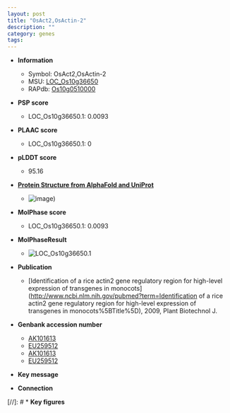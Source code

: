 ```yaml
---
layout: post
title: "OsAct2,OsActin-2"
description: ""
category: genes
tags: 
---
```


* **Information**  
    + Symbol: OsAct2,OsActin-2  
    + MSU: [LOC_Os10g36650](http://rice.plantbiology.msu.edu/cgi-bin/ORF_infopage.cgi?orf=LOC_Os10g36650)  
    + RAPdb: [Os10g0510000](http://rapdb.dna.affrc.go.jp/viewer/gbrowse_details/irgsp1?name=Os10g0510000)  

* **PSP score**  
    + LOC_Os10g36650.1: 0.0093 

* **PLAAC score**  
    + LOC_Os10g36650.1: 0 

* **pLDDT score**
    + 95.16

* **[Protein Structure from AlphaFold and UniProt](https://www.uniprot.org/uniprotkb/A3C6D7/entry#structure)**
    + ![image](https://ricepsp.github.io/images/A/AF-A3C6D7-F1.png))

* **MolPhase score**
    + LOC_Os10g36650.1: 0.0093

* **MolPhaseResult**
    + ![LOC_Os10g36650.1](https://ricepsp.github.io/pictures/LOC_Os10g/LOC_Os10g36650.1.png)

* **Publication**  
    + [Identification of a rice actin2 gene regulatory region for high-level expression of transgenes in monocots](http://www.ncbi.nlm.nih.gov/pubmed?term=Identification of a rice actin2 gene regulatory region for high-level expression of transgenes in monocots%5BTitle%5D), 2009, Plant Biotechnol J.

* **Genbank accession number**  
    + [AK101613](http://www.ncbi.nlm.nih.gov/nuccore/AK101613)
    + [EU259512](http://www.ncbi.nlm.nih.gov/nuccore/EU259512)
    + [AK101613](http://www.ncbi.nlm.nih.gov/nuccore/AK101613)
    + [EU259512](http://www.ncbi.nlm.nih.gov/nuccore/EU259512)

* **Key message**  

* **Connection**  

[//]: # * **Key figures**  


